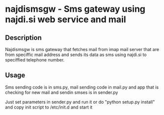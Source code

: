 najdismsgw - Sms gateway using najdi.si web service and mail
============================================================

Description
-----------
Najdismsgw is sms gateway that fetches mail from imap mail server that are from speciffic mail address and sends its data as sms using najdi.si to speciffied telephone number.

Usage
-----
Sms sending code is in sms.py, mail sending code in mail.py and app that is checking for new mail and sendin smses is in sender.py

Just set parameters in sender.py and run it or do "python setup.py install" and copy init script to /etc/init.d and start it
